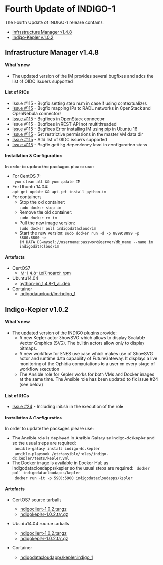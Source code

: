 # Fourth Update of INDIGO-1

The Fourth Update of INDIGO-1 release contains:
* [Infrastructure Manager v1.4.8](#im)
* [Indigo-Kepler v.1.0.2](#ik)


<!--
* [FutureGateway](#fg):
  * [fgAPIServer v0.0.5](#fg)
  * [APIServerDaemon v0.0.5](#fg)
  * [PortalSetup v0.0.4](#fg)
-->

## <a name="im"></a>Infrastructure Manager v1.4.8

#### What's new
* The updated version of the IM provides several bugfixes and adds the list of OIDC issuers supported

#### List of RfCs
* [Issue #115](https://github.com/grycap/im/issues/115) - Bugfix setting step num in case if using contextualizes
* [Issue #115](https://github.com/grycap/im/issues/116) - Bugfix mapping IPs to RADL networks in OpenStack and OpenNebula connectors
* [Issue #115](https://github.com/grycap/im/issues/117) - Bugfixes in OpenStack connector
* [Issue #115](https://github.com/grycap/im/issues/118) - Bugfixes in REST API not multithreaded
* [Issue #115](https://github.com/grycap/im/issues/112) - Bugfixes Error installing IM using pip in Ubuntu 16
* [Issue #115](https://github.com/grycap/im/issues/119) - Set restrictive permissions in the master VM data dir
* [Issue #115](https://github.com/indigo-dc/im/issues/114) - Add list of OIDC issuers supported
* [Issue #115](https://github.com/indigo-dc/im/issues/115) - Bugfix getting dependency level in configuration steps


#### Installation & Configuration
In order to update the packages please use:
* For CentOS 7:<br>
  ``` yum clean all && yum update IM```<br>
* For Ubuntu 14:04:<br>
  ```apt-get update && apt-get install python-im```<br>
* For containers  
  * Stop the old container:<br>
  ```sudo docker stop im ```<br>
  * Remove the old container:<br>
  ```sudo docker rm im ```<br>
  * Pull the new image version:<br>
  ```sudo docker pull indigodatacloud/im``` <br> 
  * Start the new version:
  ```sudo docker run -d -p 8899:8899 -p 8800:8800 -e IM_DATA_DB=mysql://username:password@server/db_name --name im indigodatacloud/im  ``` <br>

#### Artefacts
* CentOS7
  * [IM-1.4.8-1.el7.noarch.rpm](http://repo.indigo-datacloud.eu/repository/indigo-preview/1/centos7/x86_64/updates/IM-1.4.8-1.el7.noarch.rpm)
* Ubuntu14.04
  * [python-im_1.4.8-1_all.deb](http://repo.indigo-datacloud.eu/repository/indigo-preview/1/ubuntu/dists/trusty-updates/main/binary-amd64/python-im_1.4.8-1_all.deb)
* Container
  * [indigodatacloud/im:indigo_1](https://hub.docker.com/r/indigodatacloud/im/tags/)
  
## <a name="ik"></a>Indigo-Kepler v1.0.2

#### What's new
* The updated version of the INDIGO plugins provide:
  * A new Kepler actor ShowSVG which allows to display Scalable Vector Graphics (SVG). The builtin actors allow only to display bitmaps.
  * A new workflow for ENES use case which makes use of ShowSVG actor and runtime data capability of FutureGateway. It displays a live monitoring of the Ophidia computations to a user on every stage of workflow execution
  * The Ansible role for Kepler works for both VMs and Docker images at the same time. The Ansible role has been updated to fix issue #24 (see below)

#### List of RfCs
* [Issue #24](https://github.com/indigo-dc/ansible-role-kepler/issues/24) - Including init.sh in the execution of the role

#### Installation & Configuration
In order to update the packages please use:
* The Ansible role is deployed in Ansible Galaxy as indigo-dc/kepler and so the usual steps are required:<br>
  ``` ansible-galaxy install indigo-dc.kepler```<br>
  ``` ansible-playbook /etc/ansible/roles/indigo-dc.kepler/tests/kepler.yml```<br>
* The Docker image is available in Docker Hub as indigodatacloudapps/kepler so the usual steps are required:
  ``` docker pull indigodatacloudapps/kepler```<br>
  ``` docker run -it -p 5900:5900 indigodatacloudapps/kepler```<br>

#### Artefacts
* CentOS7 source tarballs
  * [indigoclient-1.0.2.tar.gz](http://repo.indigo-datacloud.eu/repository/indigo/1/centos7/SRPMS/tgz/indigoclient-1.0.2.tar.gz)
  * [indigokepler-1.0.2.tar.gz](http://repo.indigo-datacloud.eu/repository/indigo/1/centos7/SRPMS/tgz/indigokepler-1.0.2.tar.gz) 

* Ubuntu14.04 source tarballs
  * [indigoclient-1.0.2.tar.gz](http://repo.indigo-datacloud.eu/repository/indigo/1/ubuntu/dists/trusty-updates/main/source/indigoclient-1.0.2.tar.gz)
  * [indigokepler-1.0.2.tar.gz](http://repo.indigo-datacloud.eu/repository/indigo/1/ubuntu/dists/trusty-updates/main/source/indigokepler-1.0.2.tar.gz) 

* Container
  * [indigodatacloudapps/kepler:indigo_1](https://hub.docker.com/r/indigodatacloudapps/kepler/tags/)
